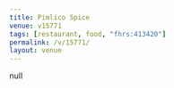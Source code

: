 ```yaml
---
title: Pimlico Spice
venue: v15771
tags: [restaurant, food, "fhrs:413420"]
permalink: /v/15771/
layout: venue
---
```

null